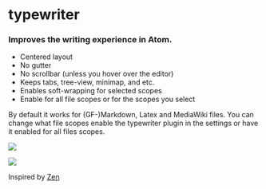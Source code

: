 # typewriter

### Improves the writing experience in Atom.

* Centered layout
* No gutter
* No scrollbar (unless you hover over the editor)
* Keeps tabs, tree-view, minimap, and etc.
* Enables soft-wrapping for selected scopes
* Enable for all file scopes or for the scopes you select

By default it works for (GF-)Markdown, Latex and MediaWiki files. You can change what file scopes enable the typewriter plugin in the settings or have it enabled for all files scopes.

![](http://i.imgur.com/AjmeFCh.png)

![](http://i.imgur.com/icQZgXw.png)

Inspired by [Zen](https://atom.io/packages/zen)
